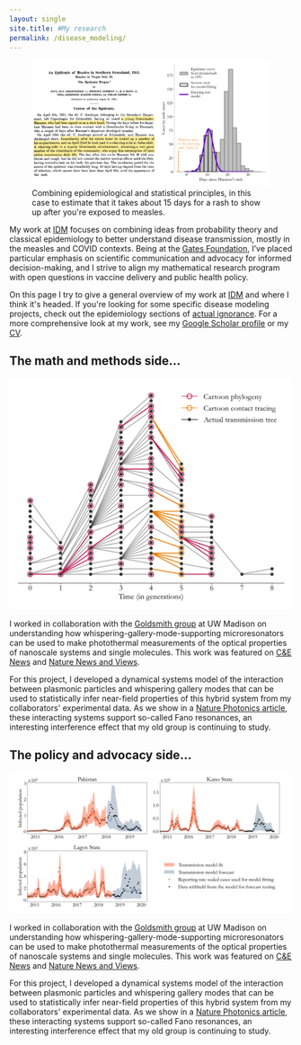 ```yaml
---
layout: single
site.title: #My research
permalink: /disease_modeling/
---
```

<!-- Alternative to the header image above --> 
<figure>
<center> <img src="../assets/images/measles_time_to_rash.png" width="1200px" /> </center>
<figcaption>Combining epidemiological and statistical principles, in this case to estimate that it takes about 15 days for a rash to show up after you're exposed to measles.</figcaption>
</figure>

My work at [IDM](http://idmod.org) focuses on combining ideas from probability theory and classical epidemiology to better understand disease transmission, mostly in the measles and COVID contexts. Being at the [Gates Foundation](https://www.gatesfoundation.org/), I’ve placed particular emphasis on scientific communication and advocacy for informed decision-making, and I strive to align my mathematical research program with open questions in vaccine delivery and public health policy.

On this page I try to give a general overview of my work at [IDM](http://idmod.org) and where I think it's headed. If you're looking for some specific disease modeling projects, check out the epidemiology sections of [actual ignorance](https://nthakkar.github.io/actual_ignorance/). For a more comprehensive look at my work, see my [Google Scholar profile](https://scholar.google.com/citations?user=4XfFTrEAAAAJ&hl=en&oi=ao) or my [CV](../assets/docs/CV.pdf). 

The math and methods side...
--------------------------------------------
<center> <img src="../assets/images/cartoon_tree.png" width="600px" /> </center>

I worked in collaboration with the [Goldsmith group](https://goldsmith.chem.wisc.edu/) at UW Madison on understanding how whispering-gallery-mode-supporting microresonators can be used to make photothermal measurements of the optical properties of nanoscale systems and single molecules. This work was featured on [C&E News](http://cen.acs.org/articles/94/i45/Whispering-microresonators-detect-absorption-spectra.html?type=paidArticleContent) and [Nature News and Views](http://www.nature.com/nphoton/journal/v10/n12/full/nphoton.2016.237.html). 

For this project, I developed a dynamical systems model of the interaction between plasmonic particles and whispering gallery modes that can be used to statistically infer near-field properties of this hybrid system from my collaborators' experimental data. As we show in a [Nature Photonics article](http://www.nature.com/nphoton/journal/v10/n12/abs/nphoton.2016.217.html), these interacting systems support so-called Fano resonances, an interesting interference effect that my old group is continuing to study.

The policy and advocacy side...
--------------------------------------------
<center> <img src="../assets/images/prediction_test.png" width="800px" /> </center>

I worked in collaboration with the [Goldsmith group](https://goldsmith.chem.wisc.edu/) at UW Madison on understanding how whispering-gallery-mode-supporting microresonators can be used to make photothermal measurements of the optical properties of nanoscale systems and single molecules. This work was featured on [C&E News](http://cen.acs.org/articles/94/i45/Whispering-microresonators-detect-absorption-spectra.html?type=paidArticleContent) and [Nature News and Views](http://www.nature.com/nphoton/journal/v10/n12/full/nphoton.2016.237.html). 

For this project, I developed a dynamical systems model of the interaction between plasmonic particles and whispering gallery modes that can be used to statistically infer near-field properties of this hybrid system from my collaborators' experimental data. As we show in a [Nature Photonics article](http://www.nature.com/nphoton/journal/v10/n12/abs/nphoton.2016.217.html), these interacting systems support so-called Fano resonances, an interesting interference effect that my old group is continuing to study.

